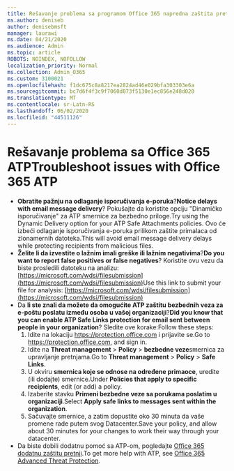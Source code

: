 ```yaml
---
title: Rešavanje problema sa programom Office 365 napredna zaštita pretnje (ATP)
ms.author: deniseb
author: denisebmsft
manager: laurawi
ms.date: 04/21/2020
ms.audience: Admin
ms.topic: article
ROBOTS: NOINDEX, NOFOLLOW
localization_priority: Normal
ms.collection: Admin_O365
ms.custom: 3100021
ms.openlocfilehash: f1dc675c8a8217ea2824ad46e029bfa303303e6a
ms.sourcegitcommit: bc7d6f4f3c9f7060d073f5130e1ec856e248d020
ms.translationtype: MT
ms.contentlocale: sr-Latn-RS
ms.lasthandoff: 06/02/2020
ms.locfileid: "44511126"
---
```

# <a name="troubleshoot-issues-with-office-365-atp"></a><span data-ttu-id="e1acf-102">Rešavanje problema sa Office 365 ATP</span><span class="sxs-lookup"><span data-stu-id="e1acf-102">Troubleshoot issues with Office 365 ATP</span></span>

- <span data-ttu-id="e1acf-103">**Obratite pažnju na odlaganje isporučivanja e-poruka**?</span><span class="sxs-lookup"><span data-stu-id="e1acf-103">**Notice delays with email message delivery**?</span></span> <span data-ttu-id="e1acf-104">Pokušajte da koristite opciju "Dinamičko isporučivanje" za ATP smernice za bezbedno priloge.</span><span class="sxs-lookup"><span data-stu-id="e1acf-104">Try using the Dynamic Delivery option for your ATP Safe Attachments policies.</span></span> <span data-ttu-id="e1acf-105">Ovo će izbeći odlaganje isporučivanja e-poruka prilikom zaštite primalaca od zlonamernih datoteka.</span><span class="sxs-lookup"><span data-stu-id="e1acf-105">This will avoid email message delivery delays while protecting recipients from malicious files.</span></span>
- <span data-ttu-id="e1acf-106">**Želite li da izvestite o lažnim imali greške ili lažnim negativima**?</span><span class="sxs-lookup"><span data-stu-id="e1acf-106">**Do you want to report false positives or false negatives**?</span></span> <span data-ttu-id="e1acf-107">Koristite ovu vezu da biste prosledili datoteku na analizu:[https://microsoft.com/wdsi/filesubmission](https://microsoft.com/wdsi/filesubmission)</span><span class="sxs-lookup"><span data-stu-id="e1acf-107">Use this link to submit your file for analysis: [https://microsoft.com/wdsi/filesubmission](https://microsoft.com/wdsi/filesubmission)</span></span>
- <span data-ttu-id="e1acf-108">Da **li ste znali da možete da omogućite ATP zaštitu bezbednih veza za e-poštu poslatu između osoba u vašoj organizaciji**?</span><span class="sxs-lookup"><span data-stu-id="e1acf-108">**Did you know that you can enable ATP Safe Links protection for email sent between people in your organization**?</span></span> <span data-ttu-id="e1acf-109">Sledite ove korake:</span><span class="sxs-lookup"><span data-stu-id="e1acf-109">Follow these steps:</span></span>
    1. <span data-ttu-id="e1acf-110">Idite na lokaciju https://protection.office.com i prijavite se.</span><span class="sxs-lookup"><span data-stu-id="e1acf-110">Go to https://protection.office.com, and sign in.</span></span>
    2. <span data-ttu-id="e1acf-111">Idite na **Threat management**  >  **Policy**  >  **bezbedne veze**smernica za upravljanje pretnjama.</span><span class="sxs-lookup"><span data-stu-id="e1acf-111">Go to **Threat management** > **Policy** > **Safe Links**.</span></span>
    3. <span data-ttu-id="e1acf-112">U okviru **smernica koje se odnose na određene primaoce**, uredite (ili dodajte) smernice.</span><span class="sxs-lookup"><span data-stu-id="e1acf-112">Under **Policies that apply to specific recipients**, edit (or add) a policy.</span></span>
    4. <span data-ttu-id="e1acf-113">Izaberite stavku **Primeni bezbedne veze sa porukama poslatim u organizaciji**.</span><span class="sxs-lookup"><span data-stu-id="e1acf-113">Select **Apply safe links to messages sent within the organization**.</span></span>
    5. <span data-ttu-id="e1acf-114">Sačuvajte smernice, a zatim dopustite oko 30 minuta da vaše promene rade putem svog Datacenter.</span><span class="sxs-lookup"><span data-stu-id="e1acf-114">Save your policy, and allow about 30 minutes for your changes to work their way through your datacenter.</span></span>
- <span data-ttu-id="e1acf-115">Da biste dobili dodatnu pomoć sa ATP-om, pogledajte [Office 365 dodatnu zaštitu pretnji](https://docs.microsoft.com/microsoft-365/security/office-365-security/office-365-atp).</span><span class="sxs-lookup"><span data-stu-id="e1acf-115">To get more help with ATP, see [Office 365 Advanced Threat Protection](https://docs.microsoft.com/microsoft-365/security/office-365-security/office-365-atp).</span></span>